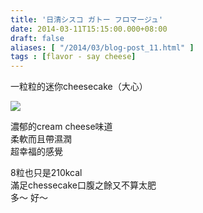 ```yaml
---
title: '日清シスコ ガトー フロマージュ'
date: 2014-03-11T15:15:00.000+08:00
draft: false
aliases: [ "/2014/03/blog-post_11.html" ]
tags : [flavor - say cheese]
---
```


一粒粒的迷你cheesecake（大心）  

[![](https://2.bp.blogspot.com/-jqt2Xcy8asc/XDBih_QHxxI/AAAAAAAAEHQ/HibgfsBqVwAXqCQq36asw39q9uj7x0UUQCLcBGAs/s640/83.jpg)](https://2.bp.blogspot.com/-jqt2Xcy8asc/XDBih_QHxxI/AAAAAAAAEHQ/HibgfsBqVwAXqCQq36asw39q9uj7x0UUQCLcBGAs/s1600/83.jpg)

濃郁的cream cheese味道  
柔軟而且帶濕潤  
超幸福的感覺  
  
8粒也只是210kcal  
滿足chessecake口腹之餘又不算太肥  
多～ 好～